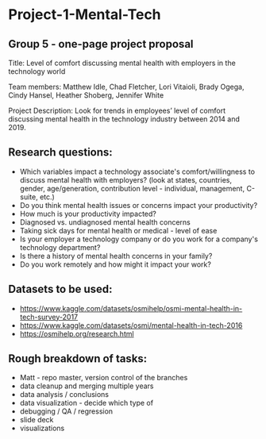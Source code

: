 # Project-1-Mental-Tech
## Group 5 - one-page project proposal
Title: Level of comfort discussing mental health with employers in the technology world

Team members: Matthew Idle, Chad Fletcher, Lori Vitaioli, Brady Ogega, Cindy Hansel, Heather Shoberg, Jennifer White

Project Description: Look for trends in employees’ level of comfort discussing mental health in the technology industry between 2014 and 2019.

## Research questions:
- Which variables impact a technology associate's comfort/willingness to discuss mental health with employers? (look at states, countries, gender, age/generation, contribution level - individual, management, C-suite, etc.)
- Do you think mental health issues or concerns impact your productivity?
- How much is your productivity impacted?
- Diagnosed vs. undiagnosed mental health concerns
- Taking sick days for mental health or medical - level of ease
- Is your employer a technology company or do you work for a company's technology department?
- Is there a history of mental health concerns in your family?
- Do you work remotely and how might it impact your work?

## Datasets to be used: 
- https://www.kaggle.com/datasets/osmihelp/osmi-mental-health-in-tech-survey-2017
- https://www.kaggle.com/datasets/osmi/mental-health-in-tech-2016
- https://osmihelp.org/research.html

## Rough breakdown of tasks:
- Matt - repo master, version control of the branches
- data cleanup and merging multiple years
- data analysis / conclusions
- data visualization - decide which type of
- debugging / QA / regression
- slide deck
- visualizations
